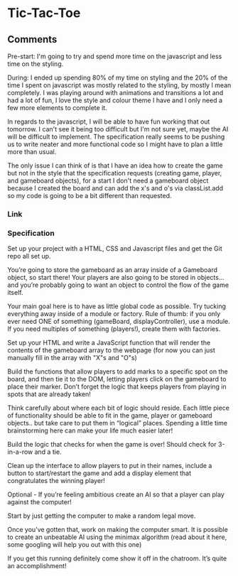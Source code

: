 # Tic-Tac-Toe

## Comments

Pre-start: I'm going to try and spend more time on the javascript and less time on the styling.

During: I ended up spending 80% of my time on styling and the 20% of the time I spent on javascript was mostly related to the styling, by mostly I mean completely. I was playing around with animations and transitions a lot and had a lot of fun, I love the style and colour theme I have and I only need a few more elements to complete it.

In regards to the javascript, I will be able to have fun working that out tomorrow. I can't see it being too difficult but I'm not sure yet, maybe the AI will be difficult to implement. The specification really seems to be pushing us to write neater and more functional code so I might have to plan a little more than usual.

The only issue I can think of is that I have an idea how to create the game but not in the style that the specification requests (creating game, player, and gameboard objects), for a start I don't need a gameboard object because I created the board and can add the x's and o's via classList.add so my code is going to be a bit different than requested.

### Link

### Specification

Set up your project with a HTML, CSS and Javascript files and get the Git repo all set up.

You’re going to store the gameboard as an array inside of a Gameboard object, so start there! Your players are also going to be stored in objects… and you’re probably going to want an object to control the flow of the game itself.

Your main goal here is to have as little global code as possible. Try tucking everything away inside of a module or factory. Rule of thumb: if you only ever need ONE of something (gameBoard, displayController), use a module. If you need multiples of something (players!), create them with factories.

Set up your HTML and write a JavaScript function that will render the contents of the gameboard array to the webpage (for now you can just manually fill in the array with "X"s and "O"s)

Build the functions that allow players to add marks to a specific spot on the board, and then tie it to the DOM, letting players click on the gameboard to place their marker. Don’t forget the logic that keeps players from playing in spots that are already taken!

Think carefully about where each bit of logic should reside. Each little piece of functionality should be able to fit in the game, player or gameboard objects.. but take care to put them in “logical” places. Spending a little time brainstorming here can make your life much easier later!

Build the logic that checks for when the game is over! Should check for 3-in-a-row and a tie.

Clean up the interface to allow players to put in their names, include a button to start/restart the game and add a display element that congratulates the winning player!

Optional - If you’re feeling ambitious create an AI so that a player can play against the computer!

Start by just getting the computer to make a random legal move.

Once you’ve gotten that, work on making the computer smart. It is possible to create an unbeatable AI using the minimax algorithm (read about it here, some googling will help you out with this one)

If you get this running definitely come show it off in the chatroom. It’s quite an accomplishment!

